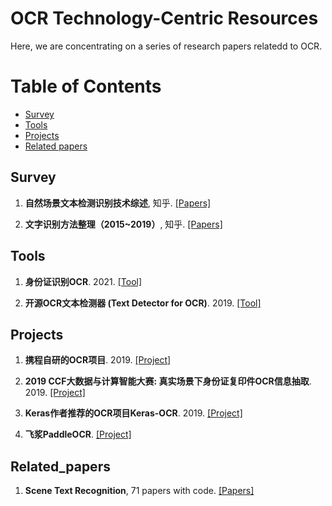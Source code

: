 # OCR Technology-Centric Resources 



Here, we are concentrating on a series of research papers relatedd to OCR.   


Table of Contents
=================

<!--   * [Datasets / Shared Tasks](#Datasets_Shared_Tasks) -->
  * [Survey](#Survey)
  * [Tools](#Tools)
  * [Projects](#Projects)  
  * [Related papers](#Related_papers)



## Survey
1. **自然场景文本检测识别技术综述**, 知乎. [[Papers]](https://zhuanlan.zhihu.com/p/38655369)

2. **文字识别方法整理（2015\~2019）**, 知乎. [[Papers]](https://zhuanlan.zhihu.com/p/65707543)



## Tools
1. **身份证识别OCR**. 2021. [[Tool]](https://github.com/isee15/Card-Ocr)


2. **开源OCR文本检测器 (Text Detector for OCR)**. 2019. [[Tool]](https://github.com/qjadud1994/Text_Detector)



## Projects
1. **携程自研的OCR项目**. 2019.  [[Project]](https://github.com/ctripcorp/C-OCR)


2. **2019 CCF大数据与计算智能大赛: 真实场景下身份证复印件OCR信息抽取**. 2019.  [[Project]](https://github.com/Mingtzge/2019-CCF-BDCI-OCR-MCZJ-OCR-IdentificationIDElement)


3. **Keras作者推荐的OCR项目Keras-OCR**. 2019.  [[Project]](https://github.com/faustomorales/keras-ocr)


4. **飞浆PaddleOCR**.  [[Project]](https://github.com/PaddlePaddle/PaddleOCR)



## Related_papers
1. **Scene Text Recognition**, 71 papers with code. [[Papers]](https://paperswithcode.com/task/scene-text-recognition)




<!-- [和AI结对编程！OpenAI与GitHub联手推出AI代码生成工具，比GPT-3更强大](https://mp.weixin.qq.com/s/6ZKdBPgv6pZ1aE4o0XRBig) -->
